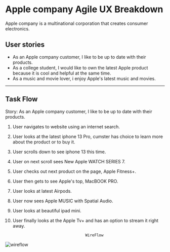 # Apple company Agile UX Breakdown
Apple company is a multinational corporation that creates consumer electronics.

## User stories
- As an Apple company customer, I like to be up to date with their products.
- As a college student, I would like to own the latest Apple product because it is cool and helpful at the same time.
- As a music and movie lover, i enjoy Apple's latest music and movies.
 
---

## Task Flow
Story: As an Apple company customer, I like to be up to date with their products.
1. User navigates to website using an internet search.
2. User looks at the latest iphone 13 Pro, cumster has choice to learn more about the product or to buy it.
3. User scrolls down to see iphone 13 this time.
4. User on next scroll sees New Apple WATCH SERIES 7.
5. User checks out next product on the page, Apple Fitness+.
6. User then gets to see Apple's top, MacBOOK PRO.
7. User looks at latest Airpods.
8. User now sees Apple MUSIC with Spatial Audio.
9. User looks at beautiful ipad mini.
10. User finally looks at the Apple Tv+ and has an option to stream it right away.
                                        
                                        WireFlow
                                        
![wireflow](https://user-images.githubusercontent.com/97467330/150058454-241e8102-ec91-4dce-a6c3-2e2724fcfc32.png)
